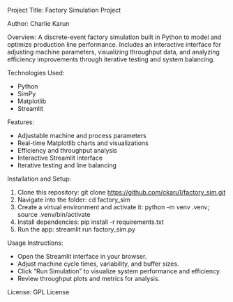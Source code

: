 Project Title: 
Factory Simulation Project

Author: 
Charlie Karun  

Overview:
A discrete-event factory simulation built in Python to model and optimize production line performance. 
Includes an interactive interface for adjusting machine parameters, visualizing throughput data, 
and analyzing efficiency improvements through iterative testing and system balancing.

Technologies Used:
- Python
- SimPy
- Matplotlib
- Streamlit

Features:
- Adjustable machine and process parameters
- Real-time Matplotlib charts and visualizations
- Efficiency and throughput analysis
- Interactive Streamlit interface
- Iterative testing and line balancing

Installation and Setup:
1. Clone this repository:
   git clone https://github.com/ckaru1/factory_sim.git
2. Navigate into the folder:
   cd factory_sim
3. Create a virtual environment and activate it:
   python -m venv .venv; source .venv/bin/activate
4. Install dependencies:
   pip install -r requirements.txt
5. Run the app:
   streamlit run factory_sim.py

Usage Instructions:
- Open the Streamlit interface in your browser.
- Adjust machine cycle times, variability, and buffer sizes.
- Click “Run Simulation” to visualize system performance and efficiency.
- Review throughput plots and metrics for analysis.

License:
GPL License

